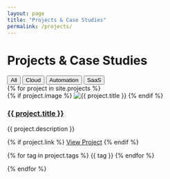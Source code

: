 ```yaml
---
layout: page
title: "Projects & Case Studies"
permalink: /projects/
---
```


# Projects & Case Studies

<!-- (Optional) Filtering Buttons -->
<div class="filter-buttons">
  <button class="filter-button btn" data-filter="all">All</button>
  <button class="filter-button btn" data-filter="cloud">Cloud</button>
  <button class="filter-button btn" data-filter="automation">Automation</button>
  <button class="filter-button btn" data-filter="saas">SaaS</button>
</div>

<div class="project-grid">
  {% for project in site.projects %}
    <div class="project-item" data-tags="{{ project.tags | join: ' ' | downcase }}">
      {% if project.image %}
        <img src="{{ project.image | relative_url }}" alt="{{ project.title }}">
      {% endif %}
      <h3><a href="{{ project.url | relative_url }}">{{ project.title }}</a></h3>
      <p>{{ project.description }}</p>
      {% if project.link %}
        <a href="{{ project.link }}" class="btn" target="_blank">View Project</a>
      {% endif %}
      <p>
        {% for tag in project.tags %}
          <span class="tag">{{ tag }}</span>
        {% endfor %}
      </p>
    </div>
  {% endfor %}
</div>

<!-- Include the filtering script -->
<script src="/assets/js/filter.js"></script>
